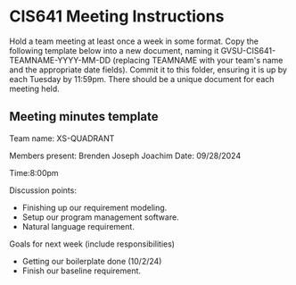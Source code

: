 # CIS641 Meeting Instructions

Hold a team meeting at least once a week in some format.  Copy the following template below into a new document, naming it GVSU-CIS641-TEAMNAME-YYYY-MM-DD (replacing TEAMNAME with your team's name and the appropriate date fields).  Commit it to this folder, ensuring it is up by each Tuesday by 11:59pm.  There should be a unique document for each meeting held.

## Meeting minutes template

Team name: XS-QUADRANT

Members present:
Brenden 
Joseph
Joachim
Date: 09/28/2024

Time:8:00pm

Discussion points: 

* Finishing up our requirement modeling.
* Setup our program management software.
* Natural language requirement.

Goals for next week (include responsibilities)
* Getting our boilerplate done (10/2/24)
* Finish our baseline requirement.

